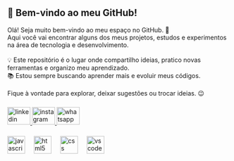 <h2>👋 Bem-vindo ao meu GitHub!</h2>
<p align="left">Olá! Seja muito bem-vindo ao meu espaço no GitHub. 🚀<br>Aqui você vai encontrar alguns dos meus projetos, estudos e experimentos na área de tecnologia e desenvolvimento.<br><br>💡 Este repositório é o lugar onde compartilho ideias, pratico novas ferramentas e organizo meu aprendizado.<br>📚 Estou sempre buscando aprender mais e evoluir meus códigos.<br><br>Fique à vontade para explorar, deixar sugestões ou trocar ideias. 😉</p>

###

<div align="left">
  <a href="https://www.linkedin.com/in/joao-hartmann/" target="_blank">
    <img src="https://raw.githubusercontent.com/maurodesouza/profile-readme-generator/master/src/assets/icons/social/linkedin/default.svg" width="52" height="40" alt="linkedin logo"  />
  </a>
  <a href="https://www.instagram.com/jjoao_hartmann/" target="_blank">
    <img src="https://raw.githubusercontent.com/maurodesouza/profile-readme-generator/master/src/assets/icons/social/instagram/default.svg" width="52" height="40" alt="instagram logo"  />
  </a>
  <img src="https://raw.githubusercontent.com/maurodesouza/profile-readme-generator/master/src/assets/icons/social/whatsapp/default.svg" width="52" height="40" alt="whatsapp logo"  />
</div>

###

<div align="left">
  <img src="https://cdn.jsdelivr.net/gh/devicons/devicon/icons/javascript/javascript-original.svg" height="40" alt="javascript logo"  />
  <img width="12" />
  <img src="https://cdn.jsdelivr.net/gh/devicons/devicon/icons/html5/html5-original.svg" height="40" alt="html5 logo"  />
  <img width="12" />
  <img src="https://cdn.jsdelivr.net/gh/devicons/devicon/icons/css3/css3-original.svg" height="40" alt="css logo"  />
  <img width="12" />
  <img src="https://cdn.jsdelivr.net/gh/devicons/devicon/icons/vscode/vscode-original.svg" height="40" alt="vscode logo"  />
</div>

###
